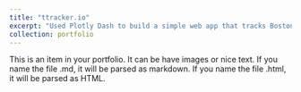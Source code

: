 ```yaml
---
title: "ttracker.io"
excerpt: "Used Plotly Dash to build a simple web app that tracks Boston's rapid transit system in real time. <img src='/images/ttracker.png' width=600px height=auto>"
collection: portfolio
---
```


This is an item in your portfolio. It can be have images or nice text. If you name the file .md, it will be parsed as markdown. If you name the file .html, it will be parsed as HTML. 
